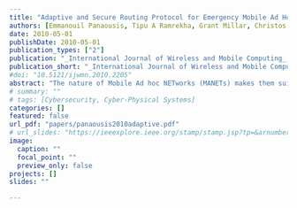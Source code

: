 ```yaml
---
title: "Adaptive and Secure Routing Protocol for Emergency Mobile Ad Hoc Networks"
authors: [Emmanouil Panaousis, Tipu A Ramrekha, Grant Millar, Christos Politis]
date: 2010-05-01
publishDate: 2010-05-01
publication_types: ["2"]
publication: "_International Journal of Wireless and Mobile Computing_, (May 2010)"
publication_short: "_International Journal of Wireless and Mobile Computing_"
#doi: "10.5121/ijwmn.2010.2205"
abstract: "The nature of Mobile Ad hoc NETworks (MANETs) makes them suitable to be utilized in the context of an extreme emergency for all involved rescue teams. We use the term emergency MANETs (eMANETs) in order to describe next generation IP-based networks, which are deployed in emergency cases such as forest fires and terrorist attacks. The main goal within the realm of eMANETs is to provide emergency workers with intelligent devices such as smart phones and PDAs. This technology allows communication \"islets\" to be established between the members of the same or different emergency teams (policemen, firemen, paramedics). In this article, we discuss an adaptive and secure routing protocol developed for the purposes of eMANETs. We evaluate the performance of the protocol by comparing it with other widely used routing protocols for MANETs. We finally show that the overhead introduced due to security considerations is affordable to support secure ad-hoc communications among lightweight devices."
# summary: ""
# tags: [Cybersecurity, Cyber-Physical Systems]
categories: []
featured: false
url_pdf: "papers/panaousis2010adaptive.pdf"
# url_slides: "https://ieeexplore.ieee.org/stamp/stamp.jsp?tp=&arnumber=8894107"
image:
  caption: ""
  focal_point: ""
  preview_only: false
projects: []
slides: ""

---
```

